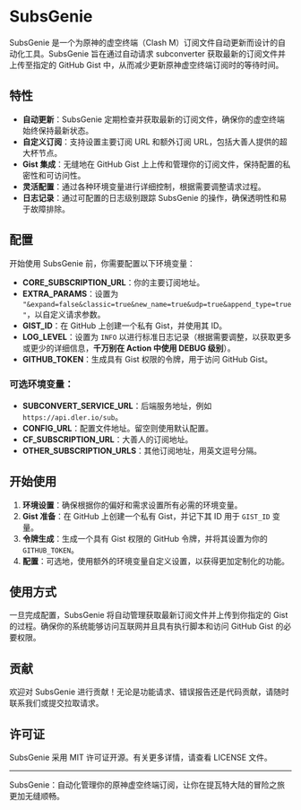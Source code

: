 # SubsGenie

SubsGenie 是一个为原神的虚空终端（Clash M）订阅文件自动更新而设计的自动化工具。SubsGenie 旨在通过自动请求 subconverter 获取最新的订阅文件并上传至指定的 GitHub Gist 中，从而减少更新原神虚空终端订阅时的等待时间。

## 特性

- **自动更新**：SubsGenie 定期检查并获取最新的订阅文件，确保你的虚空终端始终保持最新状态。
- **自定义订阅**：支持设置主要订阅 URL 和额外订阅 URL，包括大善人提供的超大杯节点。
- **Gist 集成**：无缝地在 GitHub Gist 上上传和管理你的订阅文件，保持配置的私密性和可访问性。
- **灵活配置**：通过各种环境变量进行详细控制，根据需要调整请求过程。
- **日志记录**：通过可配置的日志级别跟踪 SubsGenie 的操作，确保透明性和易于故障排除。

## 配置

开始使用 SubsGenie 前，你需要配置以下环境变量：

- **CORE_SUBSCRIPTION_URL**：你的主要订阅地址。
- **EXTRA_PARAMS**：设置为 `"&expand=false&classic=true&new_name=true&udp=true&append_type=true"`，以自定义请求参数。
- **GIST_ID**：在 GitHub 上创建一个私有 Gist，并使用其 ID。
- **LOG_LEVEL**：设置为 `INFO` 以进行标准日志记录（根据需要调整，以获取更多或更少的详细信息，**千万别在 Action 中使用 DEBUG 级别**）。
- **GITHUB_TOKEN**：生成具有 Gist 权限的令牌，用于访问 GitHub Gist。

### 可选环境变量：

- **SUBCONVERT_SERVICE_URL**：后端服务地址，例如 `https://api.dler.io/sub`。
- **CONFIG_URL**：配置文件地址。留空则使用默认配置。
- **CF_SUBSCRIPTION_URL**：大善人的订阅地址。
- **OTHER_SUBSCRIPTION_URLS**：其他订阅地址，用英文逗号分隔。

## 开始使用

1. **环境设置**：确保根据你的偏好和需求设置所有必需的环境变量。
2. **Gist 准备**：在 GitHub 上创建一个私有 Gist，并记下其 ID 用于 `GIST_ID` 变量。
3. **令牌生成**：生成一个具有 Gist 权限的 GitHub 令牌，并将其设置为你的 `GITHUB_TOKEN`。
4. **配置**：可选地，使用额外的环境变量自定义设置，以获得更加定制化的功能。

## 使用方式

一旦完成配置，SubsGenie 将自动管理获取最新订阅文件并上传到你指定的 Gist 的过程。确保你的系统能够访问互联网并且具有执行脚本和访问 GitHub Gist 的必要权限。

## 贡献

欢迎对 SubsGenie 进行贡献！无论是功能请求、错误报告还是代码贡献，请随时联系我们或提交拉取请求。

## 许可证

SubsGenie 采用 MIT 许可证开源。有关更多详情，请查看 LICENSE 文件。

---

SubsGenie：自动化管理你的原神虚空终端订阅，让你在提瓦特大陆的冒险之旅更加无缝顺畅。
